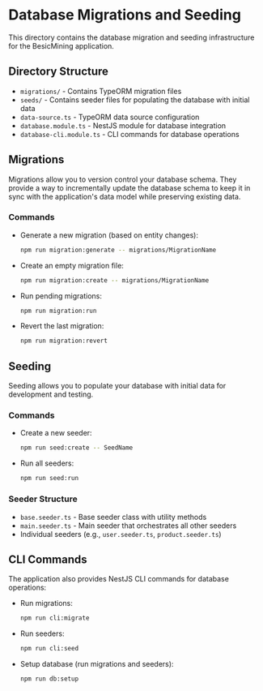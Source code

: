 # Database Migrations and Seeding

This directory contains the database migration and seeding infrastructure for the BesicMining application.

## Directory Structure

- `migrations/` - Contains TypeORM migration files
- `seeds/` - Contains seeder files for populating the database with initial data
- `data-source.ts` - TypeORM data source configuration
- `database.module.ts` - NestJS module for database integration
- `database-cli.module.ts` - CLI commands for database operations

## Migrations

Migrations allow you to version control your database schema. They provide a way to incrementally update the database schema to keep it in sync with the application's data model while preserving existing data.

### Commands

- Generate a new migration (based on entity changes):
  ```bash
  npm run migration:generate -- migrations/MigrationName
  ```

- Create an empty migration file:
  ```bash
  npm run migration:create -- migrations/MigrationName
  ```

- Run pending migrations:
  ```bash
  npm run migration:run
  ```

- Revert the last migration:
  ```bash
  npm run migration:revert
  ```

## Seeding

Seeding allows you to populate your database with initial data for development and testing.

### Commands

- Create a new seeder:
  ```bash
  npm run seed:create -- SeedName
  ```

- Run all seeders:
  ```bash
  npm run seed:run
  ```

### Seeder Structure

- `base.seeder.ts` - Base seeder class with utility methods
- `main.seeder.ts` - Main seeder that orchestrates all other seeders
- Individual seeders (e.g., `user.seeder.ts`, `product.seeder.ts`)

## CLI Commands

The application also provides NestJS CLI commands for database operations:

- Run migrations:
  ```bash
  npm run cli:migrate
  ```

- Run seeders:
  ```bash
  npm run cli:seed
  ```

- Setup database (run migrations and seeders):
  ```bash
  npm run db:setup
  ``` 